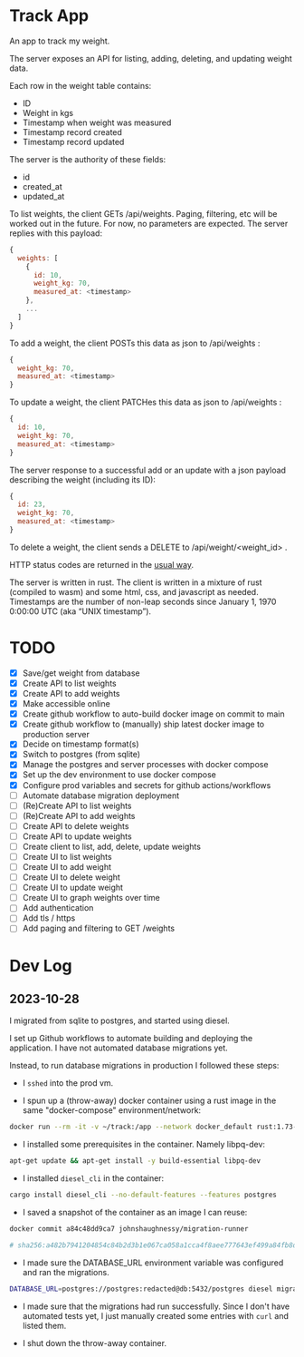 # Track App

An app to track my weight.

The server exposes an API for listing, adding, deleting, and updating weight data.

Each row in the weight table contains:

- ID
- Weight in kgs
- Timestamp when weight was measured
- Timestamp record created
- Timestamp record updated

The server is the authority of these fields:

- id
- created_at
- updated_at

To list weights, the client GETs /api/weights. Paging, filtering, etc will be worked out in the future. For now, no parameters are expected. The server replies with this payload:

```js
{
  weights: [
    {
      id: 10,
      weight_kg: 70,
      measured_at: <timestamp>
    },
    ...
  ]
}

```

To add a weight, the client POSTs this data as json to /api/weights :

```js
{
  weight_kg: 70,
  measured_at: <timestamp>
}
```

To update a weight, the client PATCHes this data as json to /api/weights :

```js
{
  id: 10,
  weight_kg: 70,
  measured_at: <timestamp>
}
```

The server response to a successful add or an update with a json payload describing the weight (including its ID):

```js
{
  id: 23,
  weight_kg: 70,
  measured_at: <timestamp>
}
```

To delete a weight, the client sends a DELETE to /api/weight/<weight_id> .

HTTP status codes are returned in the [usual way](https://developer.mozilla.org/en-US/docs/Web/HTTP/Status).

The server is written in rust.
The client is written in a mixture of rust (compiled to wasm) and some html, css, and javascript as needed.
Timestamps are the number of non-leap seconds since January 1, 1970 0:00:00 UTC (aka “UNIX timestamp”).

# TODO

- [x] Save/get weight from database
- [x] Create API to list weights
- [x] Create API to add weights
- [x] Make accessible online
- [x] Create github workflow to auto-build docker image on commit to main
- [x] Create github workflow to (manually) ship latest docker image to production server
- [x] Decide on timestamp format(s)
- [x] Switch to postgres (from sqlite)
- [x] Manage the postgres and server processes with docker compose
- [x] Set up the dev environment to use docker compose
- [x] Configure prod variables and secrets for github actions/workflows
- [ ] Automate database migration deployment
- [ ] (Re)Create API to list weights
- [ ] (Re)Create API to add weights
- [ ] Create API to delete weights
- [ ] Create API to update weights
- [ ] Create client to list, add, delete, update weights
- [ ] Create UI to list weights
- [ ] Create UI to add weight
- [ ] Create UI to delete weight
- [ ] Create UI to update weight
- [ ] Create UI to graph weights over time
- [ ] Add authentication
- [ ] Add tls / https
- [ ] Add paging and filtering to GET /weights

# Dev Log

## 2023-10-28

I migrated from sqlite to postgres, and started using diesel.

I set up Github workflows to automate building and deploying the application. I have not automated database migrations yet.

Instead, to run database migrations in production I followed these steps:

- I `sshed` into the prod vm.

- I spun up a (throw-away) docker container using a rust image in the same "docker-compose" environment/network:

```sh
docker run --rm -it -v ~/track:/app --network docker_default rust:1.73-slim-buster /bin/bash
```

- I installed some prerequisites in the container. Namely libpq-dev:

```sh
apt-get update && apt-get install -y build-essential libpq-dev
```

- I installed `diesel_cli` in the container:

```sh
cargo install diesel_cli --no-default-features --features postgres
```

- I saved a snapshot of the container as an image I can reuse:

```sh
docker commit a84c48dd9ca7 johnshaughnessy/migration-runner

# sha256:a482b7941204854c84b2d3b1e067ca058a1cca4f8aee777643ef499a84fb8d3b
```

- I made sure the DATABASE_URL environment variable was configured and ran the migrations.

```sh
DATABASE_URL=postgres://postgres:redacted@db:5432/postgres diesel migration run
```

- I made sure that the migrations had run successfully. Since I don't have automated tests yet, I just manually created some entries with `curl` and listed them.

- I shut down the throw-away container.
